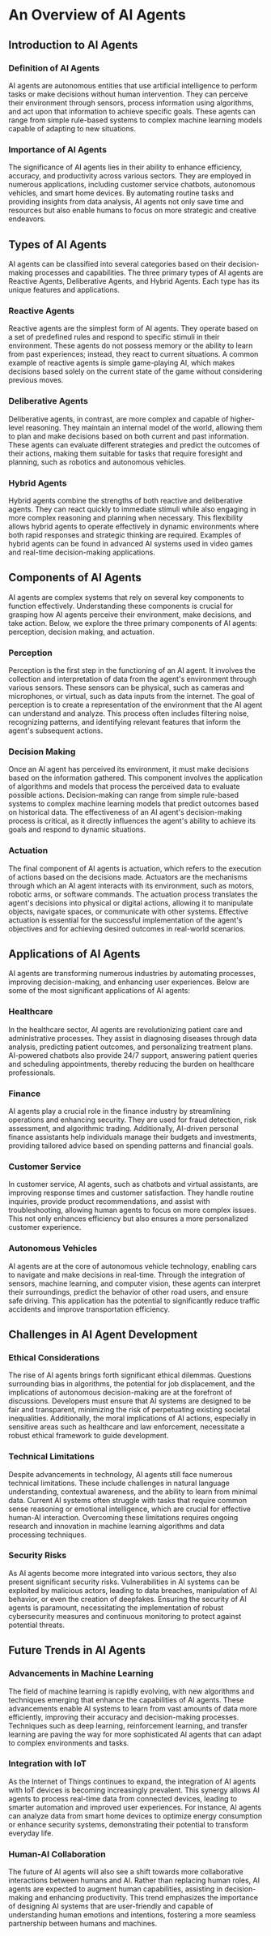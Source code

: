 # An Overview of AI Agents
## Introduction to AI Agents

### Definition of AI Agents
AI agents are autonomous entities that use artificial intelligence to perform tasks or make decisions without human intervention. They can perceive their environment through sensors, process information using algorithms, and act upon that information to achieve specific goals. These agents can range from simple rule-based systems to complex machine learning models capable of adapting to new situations.

### Importance of AI Agents
The significance of AI agents lies in their ability to enhance efficiency, accuracy, and productivity across various sectors. They are employed in numerous applications, including customer service chatbots, autonomous vehicles, and smart home devices. By automating routine tasks and providing insights from data analysis, AI agents not only save time and resources but also enable humans to focus on more strategic and creative endeavors.
## Types of AI Agents

AI agents can be classified into several categories based on their decision-making processes and capabilities. The three primary types of AI agents are Reactive Agents, Deliberative Agents, and Hybrid Agents. Each type has its unique features and applications.

### Reactive Agents
Reactive agents are the simplest form of AI agents. They operate based on a set of predefined rules and respond to specific stimuli in their environment. These agents do not possess memory or the ability to learn from past experiences; instead, they react to current situations. A common example of reactive agents is simple game-playing AI, which makes decisions based solely on the current state of the game without considering previous moves.

### Deliberative Agents
Deliberative agents, in contrast, are more complex and capable of higher-level reasoning. They maintain an internal model of the world, allowing them to plan and make decisions based on both current and past information. These agents can evaluate different strategies and predict the outcomes of their actions, making them suitable for tasks that require foresight and planning, such as robotics and autonomous vehicles.

### Hybrid Agents
Hybrid agents combine the strengths of both reactive and deliberative agents. They can react quickly to immediate stimuli while also engaging in more complex reasoning and planning when necessary. This flexibility allows hybrid agents to operate effectively in dynamic environments where both rapid responses and strategic thinking are required. Examples of hybrid agents can be found in advanced AI systems used in video games and real-time decision-making applications.
## Components of AI Agents

AI agents are complex systems that rely on several key components to function effectively. Understanding these components is crucial for grasping how AI agents perceive their environment, make decisions, and take action. Below, we explore the three primary components of AI agents: perception, decision making, and actuation.

### Perception
Perception is the first step in the functioning of an AI agent. It involves the collection and interpretation of data from the agent's environment through various sensors. These sensors can be physical, such as cameras and microphones, or virtual, such as data inputs from the internet. The goal of perception is to create a representation of the environment that the AI agent can understand and analyze. This process often includes filtering noise, recognizing patterns, and identifying relevant features that inform the agent's subsequent actions.

### Decision Making
Once an AI agent has perceived its environment, it must make decisions based on the information gathered. This component involves the application of algorithms and models that process the perceived data to evaluate possible actions. Decision-making can range from simple rule-based systems to complex machine learning models that predict outcomes based on historical data. The effectiveness of an AI agent's decision-making process is critical, as it directly influences the agent's ability to achieve its goals and respond to dynamic situations.

### Actuation
The final component of AI agents is actuation, which refers to the execution of actions based on the decisions made. Actuators are the mechanisms through which an AI agent interacts with its environment, such as motors, robotic arms, or software commands. The actuation process translates the agent's decisions into physical or digital actions, allowing it to manipulate objects, navigate spaces, or communicate with other systems. Effective actuation is essential for the successful implementation of the agent's objectives and for achieving desired outcomes in real-world scenarios.
## Applications of AI Agents

AI agents are transforming numerous industries by automating processes, improving decision-making, and enhancing user experiences. Below are some of the most significant applications of AI agents:

### Healthcare
In the healthcare sector, AI agents are revolutionizing patient care and administrative processes. They assist in diagnosing diseases through data analysis, predicting patient outcomes, and personalizing treatment plans. AI-powered chatbots also provide 24/7 support, answering patient queries and scheduling appointments, thereby reducing the burden on healthcare professionals.

### Finance
AI agents play a crucial role in the finance industry by streamlining operations and enhancing security. They are used for fraud detection, risk assessment, and algorithmic trading. Additionally, AI-driven personal finance assistants help individuals manage their budgets and investments, providing tailored advice based on spending patterns and financial goals.

### Customer Service
In customer service, AI agents, such as chatbots and virtual assistants, are improving response times and customer satisfaction. They handle routine inquiries, provide product recommendations, and assist with troubleshooting, allowing human agents to focus on more complex issues. This not only enhances efficiency but also ensures a more personalized customer experience.

### Autonomous Vehicles
AI agents are at the core of autonomous vehicle technology, enabling cars to navigate and make decisions in real-time. Through the integration of sensors, machine learning, and computer vision, these agents can interpret their surroundings, predict the behavior of other road users, and ensure safe driving. This application has the potential to significantly reduce traffic accidents and improve transportation efficiency.
## Challenges in AI Agent Development

### Ethical Considerations
The rise of AI agents brings forth significant ethical dilemmas. Questions surrounding bias in algorithms, the potential for job displacement, and the implications of autonomous decision-making are at the forefront of discussions. Developers must ensure that AI systems are designed to be fair and transparent, minimizing the risk of perpetuating existing societal inequalities. Additionally, the moral implications of AI actions, especially in sensitive areas such as healthcare and law enforcement, necessitate a robust ethical framework to guide development.

### Technical Limitations
Despite advancements in technology, AI agents still face numerous technical limitations. These include challenges in natural language understanding, contextual awareness, and the ability to learn from minimal data. Current AI systems often struggle with tasks that require common sense reasoning or emotional intelligence, which are crucial for effective human-AI interaction. Overcoming these limitations requires ongoing research and innovation in machine learning algorithms and data processing techniques.

### Security Risks
As AI agents become more integrated into various sectors, they also present significant security risks. Vulnerabilities in AI systems can be exploited by malicious actors, leading to data breaches, manipulation of AI behavior, or even the creation of deepfakes. Ensuring the security of AI agents is paramount, necessitating the implementation of robust cybersecurity measures and continuous monitoring to protect against potential threats.
## Future Trends in AI Agents

### Advancements in Machine Learning
The field of machine learning is rapidly evolving, with new algorithms and techniques emerging that enhance the capabilities of AI agents. These advancements enable AI systems to learn from vast amounts of data more efficiently, improving their accuracy and decision-making processes. Techniques such as deep learning, reinforcement learning, and transfer learning are paving the way for more sophisticated AI agents that can adapt to complex environments and tasks.

### Integration with IoT
As the Internet of Things continues to expand, the integration of AI agents with IoT devices is becoming increasingly prevalent. This synergy allows AI agents to process real-time data from connected devices, leading to smarter automation and improved user experiences. For instance, AI agents can analyze data from smart home devices to optimize energy consumption or enhance security systems, demonstrating their potential to transform everyday life.

### Human-AI Collaboration
The future of AI agents will also see a shift towards more collaborative interactions between humans and AI. Rather than replacing human roles, AI agents are expected to augment human capabilities, assisting in decision-making and enhancing productivity. This trend emphasizes the importance of designing AI systems that are user-friendly and capable of understanding human emotions and intentions, fostering a more seamless partnership between humans and machines.

